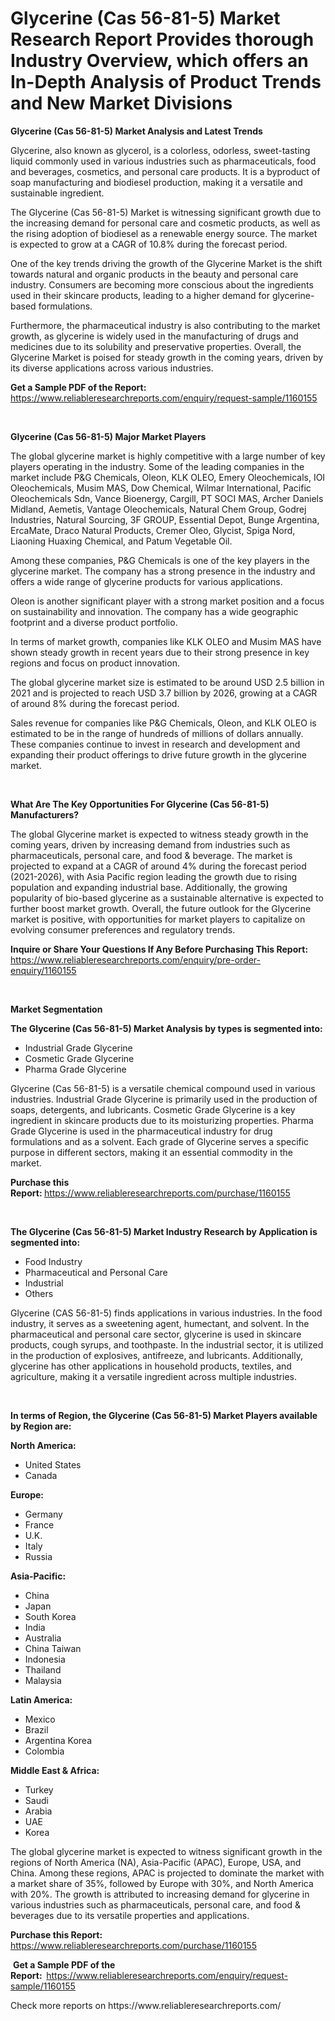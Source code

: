 <p><h1>Glycerine (Cas 56-81-5) Market Research Report Provides thorough Industry Overview, which offers an In-Depth Analysis of Product Trends and New Market Divisions</h1></p><p><strong>Glycerine (Cas 56-81-5) Market Analysis and Latest Trends</strong></p>
<p><p>Glycerine, also known as glycerol, is a colorless, odorless, sweet-tasting liquid commonly used in various industries such as pharmaceuticals, food and beverages, cosmetics, and personal care products. It is a byproduct of soap manufacturing and biodiesel production, making it a versatile and sustainable ingredient.</p><p>The Glycerine (Cas 56-81-5) Market is witnessing significant growth due to the increasing demand for personal care and cosmetic products, as well as the rising adoption of biodiesel as a renewable energy source. The market is expected to grow at a CAGR of 10.8% during the forecast period.</p><p>One of the key trends driving the growth of the Glycerine Market is the shift towards natural and organic products in the beauty and personal care industry. Consumers are becoming more conscious about the ingredients used in their skincare products, leading to a higher demand for glycerine-based formulations.</p><p>Furthermore, the pharmaceutical industry is also contributing to the market growth, as glycerine is widely used in the manufacturing of drugs and medicines due to its solubility and preservative properties. Overall, the Glycerine Market is poised for steady growth in the coming years, driven by its diverse applications across various industries.</p></p>
<p><strong>Get a Sample PDF of the Report:&nbsp;</strong> <a href="https://www.reliableresearchreports.com/enquiry/request-sample/1160155">https://www.reliableresearchreports.com/enquiry/request-sample/1160155</a></p>
<p>&nbsp;</p>
<p><strong>Glycerine (Cas 56-81-5) Major Market Players</strong></p>
<p><p>The global glycerine market is highly competitive with a large number of key players operating in the industry. Some of the leading companies in the market include P&G Chemicals, Oleon, KLK OLEO, Emery Oleochemicals, IOI Oleochemicals, Musim MAS, Dow Chemical, Wilmar International, Pacific Oleochemicals Sdn, Vance Bioenergy, Cargill, PT SOCI MAS, Archer Daniels Midland, Aemetis, Vantage Oleochemicals, Natural Chem Group, Godrej Industries, Natural Sourcing, 3F GROUP, Essential Depot, Bunge Argentina, ErcaMate, Draco Natural Products, Cremer Oleo, Glycist, Spiga Nord, Liaoning Huaxing Chemical, and Patum Vegetable Oil.</p><p>Among these companies, P&G Chemicals is one of the key players in the glycerine market. The company has a strong presence in the industry and offers a wide range of glycerine products for various applications. </p><p>Oleon is another significant player with a strong market position and a focus on sustainability and innovation. The company has a wide geographic footprint and a diverse product portfolio.</p><p>In terms of market growth, companies like KLK OLEO and Musim MAS have shown steady growth in recent years due to their strong presence in key regions and focus on product innovation.</p><p>The global glycerine market size is estimated to be around USD 2.5 billion in 2021 and is projected to reach USD 3.7 billion by 2026, growing at a CAGR of around 8% during the forecast period.</p><p>Sales revenue for companies like P&G Chemicals, Oleon, and KLK OLEO is estimated to be in the range of hundreds of millions of dollars annually. These companies continue to invest in research and development and expanding their product offerings to drive future growth in the glycerine market.</p></p>
<p>&nbsp;</p>
<p><strong>What Are The Key Opportunities For Glycerine (Cas 56-81-5) Manufacturers?</strong></p>
<p><p>The global Glycerine market is expected to witness steady growth in the coming years, driven by increasing demand from industries such as pharmaceuticals, personal care, and food & beverage. The market is projected to expand at a CAGR of around 4% during the forecast period (2021-2026), with Asia Pacific region leading the growth due to rising population and expanding industrial base. Additionally, the growing popularity of bio-based glycerine as a sustainable alternative is expected to further boost market growth. Overall, the future outlook for the Glycerine market is positive, with opportunities for market players to capitalize on evolving consumer preferences and regulatory trends.</p></p>
<p><strong>Inquire or Share Your Questions If Any Before Purchasing This Report:</strong> <a href="https://www.reliableresearchreports.com/enquiry/pre-order-enquiry/1160155">https://www.reliableresearchreports.com/enquiry/pre-order-enquiry/1160155</a></p>
<p>&nbsp;</p>
<p><strong>Market Segmentation</strong></p>
<p><strong>The Glycerine (Cas 56-81-5) Market Analysis by types is segmented into:</strong></p>
<p><ul><li>Industrial Grade Glycerine</li><li>Cosmetic Grade Glycerine</li><li>Pharma Grade Glycerine</li></ul></p>
<p><p>Glycerine (Cas 56-81-5) is a versatile chemical compound used in various industries. Industrial Grade Glycerine is primarily used in the production of soaps, detergents, and lubricants. Cosmetic Grade Glycerine is a key ingredient in skincare products due to its moisturizing properties. Pharma Grade Glycerine is used in the pharmaceutical industry for drug formulations and as a solvent. Each grade of Glycerine serves a specific purpose in different sectors, making it an essential commodity in the market.</p></p>
<p><strong>Purchase this Report:&nbsp;</strong><a href="https://www.reliableresearchreports.com/purchase/1160155">https://www.reliableresearchreports.com/purchase/1160155</a></p>
<p>&nbsp;</p>
<p><strong>The Glycerine (Cas 56-81-5) Market Industry Research by Application is segmented into:</strong></p>
<p><ul><li>Food Industry</li><li>Pharmaceutical and Personal Care</li><li>Industrial</li><li>Others</li></ul></p>
<p><p>Glycerine (CAS 56-81-5) finds applications in various industries. In the food industry, it serves as a sweetening agent, humectant, and solvent. In the pharmaceutical and personal care sector, glycerine is used in skincare products, cough syrups, and toothpaste. In the industrial sector, it is utilized in the production of explosives, antifreeze, and lubricants. Additionally, glycerine has other applications in household products, textiles, and agriculture, making it a versatile ingredient across multiple industries.</p></p>
<p>&nbsp;</p>
<p><strong>In terms of Region, the Glycerine (Cas 56-81-5) Market Players available by Region are:</strong></p>
<p>
    <p> <strong> North America: </strong>
        <ul>
            <li>United States</li>
            <li>Canada</li>
        </ul>
        </p> 
    <p> <strong> Europe: </strong>
        <ul>
            <li>Germany</li>
            <li>France</li>
            <li>U.K.</li>
            <li>Italy</li>
            <li>Russia</li>
        </ul>
        </p> 
    <p> <strong> Asia-Pacific: </strong>
        <ul>
            <li>China</li>
            <li>Japan</li>
            <li>South Korea</li>
            <li>India</li>
            <li>Australia</li>
            <li>China Taiwan</li>
            <li>Indonesia</li>
            <li>Thailand</li>
            <li>Malaysia</li>
        </ul>
        </p> 
    <p> <strong> Latin America: </strong>
        <ul>
            <li>Mexico</li>
            <li>Brazil</li>
            <li>Argentina Korea</li>
            <li>Colombia</li>
        </ul>
        </p> 
    <p> <strong> Middle East & Africa: </strong>
        <ul>
            <li>Turkey</li>
            <li>Saudi</li>
            <li>Arabia</li>
            <li>UAE</li>
            <li>Korea</li>
        </ul>
    </p>
    </p>
<p><p>The global glycerine market is expected to witness significant growth in the regions of North America (NA), Asia-Pacific (APAC), Europe, USA, and China. Among these regions, APAC is projected to dominate the market with a market share of 35%, followed by Europe with 30%, and North America with 20%. The growth is attributed to increasing demand for glycerine in various industries such as pharmaceuticals, personal care, and food & beverages due to its versatile properties and applications.</p></p>
<p><strong>Purchase this Report: </strong><a href="https://www.reliableresearchreports.com/purchase/1160155">https://www.reliableresearchreports.com/purchase/1160155</a></p>
<p>&nbsp;<strong>Get a Sample PDF of the Report:&nbsp;&nbsp;</strong><a href="https://www.reliableresearchreports.com/enquiry/request-sample/1160155">https://www.reliableresearchreports.com/enquiry/request-sample/1160155</a></p>
<p><strong></strong></p>
<p>Check more reports on https://www.reliableresearchreports.com/</p>